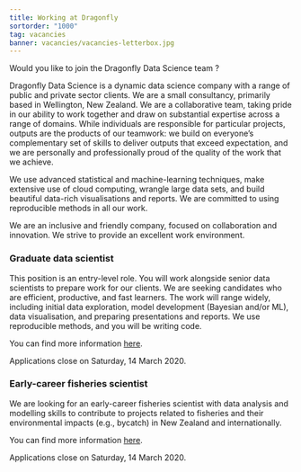 ```yaml
---
title: Working at Dragonfly
sortorder: "1000"
tag: vacancies
banner: vacancies/vacancies-letterbox.jpg
---
```


Would you like to join the Dragonfly Data Science team ?

<!--more-->

Dragonfly Data Science is a dynamic data science company with a range of public
and private sector clients. We are a small consultancy, primarily based in
Wellington, New Zealand.  We are a collaborative team, taking pride in our
ability to work together and draw on substantial expertise across a range of
domains. While individuals are responsible for particular projects, outputs are
the products of our teamwork: we build on everyone’s complementary set of
skills to deliver outputs that exceed expectation, and we are personally and
professionally proud of the quality of the work that we achieve.

We use advanced statistical and machine-learning techniques, make extensive use
of cloud computing, wrangle large data sets, and build beautiful data-rich
visualisations and reports. We are committed to using reproducible methods in
all our work.

We are an inclusive and friendly company, focused on collaboration and
innovation.  We strive to provide an excellent work environment.

### Graduate data scientist

This position is an entry-level role. You will work alongside senior data
scientists to prepare work for our clients. We are seeking candidates who are
efficient, productive, and fast learners. The work will range widely, including
initial data exploration, model development (Bayesian and/or ML), data
visualisation, and preparing presentations and reports. We use reproducible
methods, and you will be writing code.

You can find more information [here](graduate-data-scientist.html).

Applications close on Saturday, 14 March 2020.

### Early-career fisheries scientist

We are looking for an early-career fisheries scientist with data analysis and
modelling skills to contribute to projects related to fisheries and their
environmental impacts (e.g., bycatch) in New Zealand and internationally.

You can find more information [here](early-career-fisheries-scientist.html).

Applications close on Saturday, 14 March 2020.

